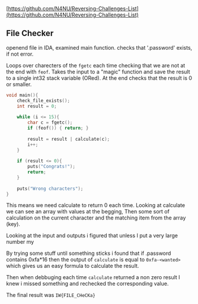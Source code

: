 [https://github.com/N4NU/Reversing-Challenges-List](https://github.com/N4NU/Reversing-Challenges-List)



## File Checker

openend file in IDA, examined main function. checks that '.password' exists, if not error.

Loops over charecters of the `fgetc` each time checking that we are not at the end with `feof`. Takes the input to a "magic" function and save the result to a single int32 stack variable (ORed). At the end checks that the result is 0 or smaller.

```c
void main(){
    check_file_exists();
    int result = 0;
    
    while (i <= 15){
        char c = fgetc();
        if (feof()) { return; }
        
        result = result | calculate(c);        
        i++;
    }
    
    if (result <= 0){
        puts("Congrats!");
        return;
    }
    
    puts("Wrong characters");
}
```

This means we need calculate to return 0 each time. Looking at calculate we can see an array with values at the begging, Then some sort of calculation on the current character and the matching item from the array (key). 

Looking at the input and outputs i figured that unless I put a very large number my

By trying some stuff until something sticks i found that if .password contains 0xfa*16  then the output of `calculate` is equal to `0xfa-<wanted>` which gives us an easy formula to calculate the result. 

Then when debbuging each time `calculate` returned a non zero result I knew i missed something and rechecked the corresponding value.

The final result was `IW{FILE_CHeCKa}`




